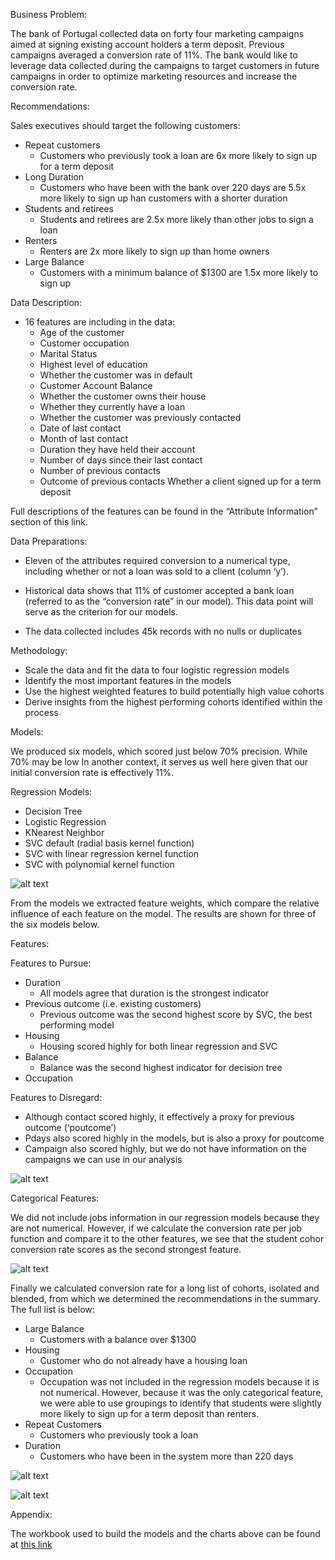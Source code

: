 
Business Problem:

The bank of Portugal collected data on forty four marketing campaigns aimed at signing existing account holders a term deposit.  Previous campaigns averaged a conversion rate of 11%.  The bank would like to leverage data collected during the campaigns to target customers in future campaigns in order to optimize marketing resources and increase the conversion rate.

Recommendations:


Sales executives should target the following customers:

- Repeat customers
     -  Customers who previously took a loan are 6x more likely to sign up for a term deposit
-  Long Duration
     -  Customers who have been with the bank over 220 days are 5.5x more likely to sign up han customers with a shorter duration
-  Students and retirees
     -  Students and retirees are 2.5x more likely than other jobs to sign a loan
-  Renters
     -  Renters are 2x more likely to sign up than home owners
-  Large Balance
     -  Customers with a minimum balance of $1300 are 1.5x more likely to sign up


Data Description:

- 16 features are including in the data:
     -  Age of the customer
     -  Customer occupation
     -  Marital Status
     -  Highest level of education
     -  Whether the customer was in default
     -  Customer Account Balance
     -  Whether the customer owns their house
     -  Whether they currently have a loan
     -  Whether the customer was previously contacted
     -  Date of last contact
     -  Month of last contact
     -  Duration they have held their account
     -  Number of days since their last contact
     -  Number of previous contacts
     -  Outcome of previous contacts
Whether a client signed up for a term deposit

 Full descriptions of the features can be found in the “Attribute Information” section of this link.

Data Preparations:

-  Eleven of the attributes required conversion to a numerical type, including whether or not a loan was sold to a client (column ‘y’).   

-  Historical data shows that 11% of customer accepted a bank loan (referred to as the “conversion rate” in our model).  This data point will serve as the criterion for our models.

-  The data collected includes 45k records with no nulls or duplicates

Methodology:

-  Scale the data and fit the data to four logistic regression models
-  Identify the most important features in the models
-  Use the highest weighted features to build potentially high value cohorts
-  Derive insights from the highest performing cohorts identified within the process

Models:

We produced six models, which scored just below 70% precision.  While 70% may be low
In another context, it serves us well here given that our initial conversion rate is effectively 11%.

Regression Models:
-  Decision Tree
-  Logistic Regression
-  KNearest Neighbor
-  SVC default (radial basis kernel function)
-  SVC with linear regression kernel function
-  SVC with polynomial kernel function 

![alt text](https://github.com/JOSHUAGITBERG/bank_loan_predictor/blob/main/images/Model_Scores.jpg)

From the models we extracted feature weights, which compare the relative influence of each feature on the model.  The results are shown for three of the six models below.  

Features:

Features to Pursue:
-  Duration
     -  All models agree that duration is the strongest indicator
-  Previous outcome (i.e. existing customers)
     -  Previous outcome was the second highest score by SVC, the best performing model
-  Housing
     -  Housing scored highly for both linear regression and SVC
-  Balance
     -  Balance was the second highest indicator for decision tree
- Occupation



Features to Disregard:
-  Although contact scored highly, it effectively a proxy for previous outcome (‘poutcome’)
-  Pdays also scored highly in the models, but is also a proxy for poutcome
-  Campaign also scored highly, but we do not have information on the campaigns we can use in 
   our analysis

![alt text](https://github.com/JOSHUAGITBERG/bank_loan_predictor/blob/main/images/Relative_Feature_Importance.png) 


Categorical Features:

We did not include jobs information in our regression models because they are not numerical. 
However, if we calculate the conversion rate per job function and compare it to the other
features, we see that the student cohor conversion rate scores as the second strongest 
feature. 

![alt text](https://github.com/JOSHUAGITBERG/bank_loan_predictor/blob/main/images/Conversion_By_Job.jpg)  


Finally we calculated conversion rate for a long list of cohorts, isolated and blended, from which we determined the recommendations in the summary.  The full list is below:


-  Large Balance
     -  Customers with a balance over $1300
-  Housing
     -  Customer who do not already have a housing loan
-  Occupation
     -  Occupation was not included in the regression models because it is not numerical.  However, because it was the only categorical feature, we were able to use groupings to identify that students were slightly more likely to sign up for a term deposit than renters.
-  Repeat Customers
     -  Customers who previously took a loan
-  Duration
     -  Customers who have been in the system more than 220 days

![alt text](https://github.com/JOSHUAGITBERG/bank_loan_predictor/blob/main/images/Conversion_By_Cohort.jpg)

![alt text](https://github.com/JOSHUAGITBERG/bank_loan_predictor/blob/main/images/Conversion_By_Blended_Cohort.jpg)


Appendix:

The workbook used to build the models and the charts above can be found at [this link](https://github.com/JOSHUAGITBERG/bank_loan_predictor/blob/main/bank_load_predictor_workbook.ipynb)


